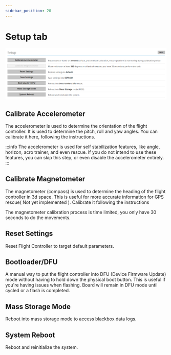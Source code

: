 ```yaml
---
sidebar_position: 20
---
```

# Setup tab

![Setup Tab](./img/setup-main.png)

## Calibrate Accelerometer

The accelerometer is used to determine the orientation of the flight controller. It is used to determine the pitch, roll and yaw angles. You can calibrate it here, following the instructions.

:::info
The accelerometer is used for self stabilization features, like angle, horizon, acro trainer, and even rescue. If you do not intend to use these features, you can skip this step, or even disable the accelerometer entirely.
:::

## Calibrate Magnetometer

The magnetometer (compass) is used to determine the heading of the flight controller in 3d space. This is useful for more accurate information for GPS rescue( Not yet implemented ). Calibrate it following the instructions

The magnetometer calibration process is time limited, you only have 30 seconds to do the movements.

## Reset Settings

Reset Flight Controller to target default parameters.

## Bootloader/DFU

A manual way to put the flight controller into DFU (Device Firmware Update) mode without having to hold down the physical boot button. This is useful if you're having issues when flashing. Board will remain in DFU mode until cycled or a flash is completed.

## Mass Storage Mode

Reboot into mass storage mode to access blackbox data logs.

## System Reboot

Reboot and reinitialize the system.

